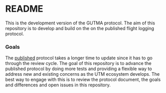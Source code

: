 # README 

This is the development version of the GUTMA protocol. The aim of this repository is to develop and build on the on the published flight logging protocol. 

### Goals

The [published](https://github.com/gutma-org/flight-logging-protocol) protocol takes a longer time to update since it has to go through the review cycle. The goal of this repository is to advance the published protocol by doing more tests and providing a flexible way to address new and existing concerns as the UTM ecosystem develops. The best way to engage with this is to review the protocol document, the goals and differences and open issues in this repository.